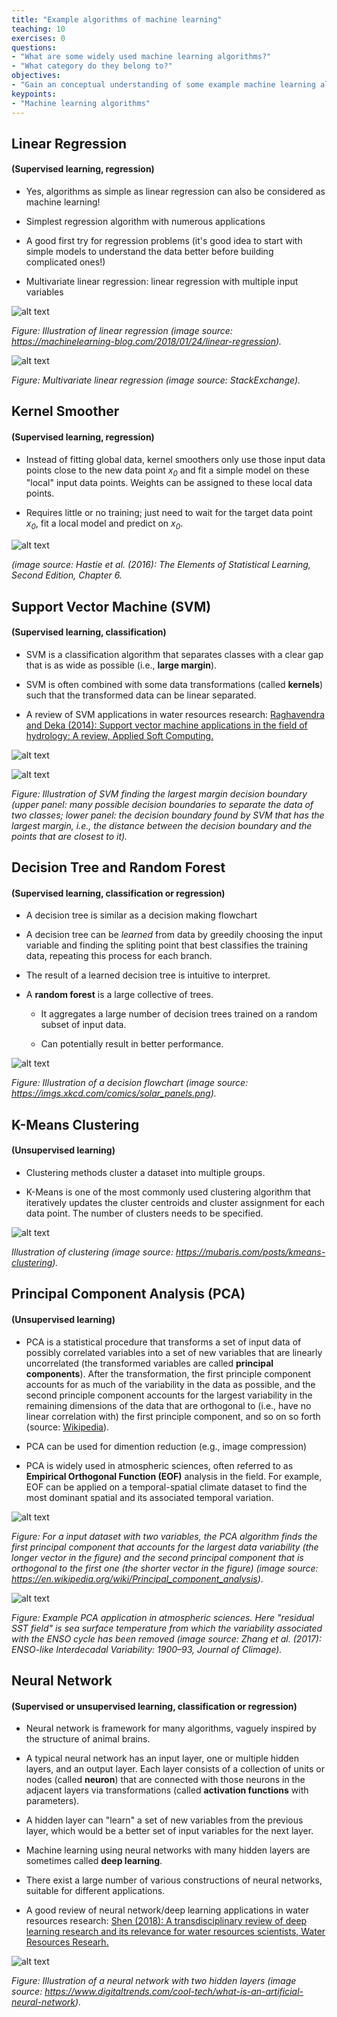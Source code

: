 ```yaml
---
title: "Example algorithms of machine learning"
teaching: 10
exercises: 0
questions:
- "What are some widely used machine learning algorithms?"
- "What category do they belong to?"
objectives:
- "Gain an conceptual understanding of some example machine learning algorithms"
keypoints:
- "Machine learning algorithms"
---
```


## Linear Regression

#### (Supervised learning, regression)

- Yes, algorithms as simple as linear regression can also be considered as machine learning!

- Simplest regression algorithm with numerous applications

- A good first try for regression problems (it's good idea to start with simple models to understand the data better before building complicated ones!)

- Multivariate linear regression: linear regression with multiple input variables

![alt text](https://machinelearningblogcom.files.wordpress.com/2018/01/bildschirmfoto-2018-01-24-um-14-32-02.png)

<i>Figure: Illustration of linear regression (image source: https://machinelearning-blog.com/2018/01/24/linear-regression).</i>


![alt text](https://i.stack.imgur.com/PeX0r.png)

<i>Figure: Multivariate linear regression (image source: StackExchange).</i>


## Kernel Smoother

#### (Supervised learning, regression)

- Instead of fitting global data, kernel smoothers only use those input data points close to the new data point <i>x<sub>0</sub></i> and fit a simple model on these "local" input data points. Weights can be assigned to these local data points.

- Requires little or no training; just need to wait for the target data point <i>x<sub>0</sub></i>, fit a local model and predict on <i>x<sub>0</sub></i>.

![alt text](../assets/img/local_smoother_ESL.png)

<i>(image source: Hastie et al. (2016): The Elements of Statistical Learning, Second Edition, Chapter 6.</i>


## Support Vector Machine (SVM)

#### (Supervised learning, classification)

- SVM is a classification algorithm that separates classes with a clear gap that is as wide as possible (i.e., **large margin**).

- SVM is often combined with some data transformations (called **kernels**) such that the transformed data can be linear separated.

- A review of SVM applications in water resources research: [Raghavendra and Deka (2014): Support vector machine applications in the field of hydrology: A review, Applied Soft Computing.](https://www.sciencedirect.com/science/article/pii/S1568494614000611#!)

![alt text](https://eight2late.files.wordpress.com/2017/01/svm-fig-2.png)

![alt text](https://eight2late.files.wordpress.com/2017/01/svm-fig-3.png)

<i>Figure: Illustration of SVM finding the largest margin decision boundary (upper panel: many possible decision boundaries to separate the data of two classes; lower panel: the decision boundary found by SVM that has the largest margin, i.e., the distance between the decision boundary and the points that are closest to it).</i>


## Decision Tree and Random Forest

#### (Supervised learning, classification or regression)

- A decision tree is similar as a decision making flowchart

- A decision tree can be *learned* from data by greedily choosing the input variable and finding the spliting point that best classifies the training data, repeating this process for each branch. 

- The result of a learned decision tree is intuitive to interpret.

- A **random forest** is a large collective of trees.

    - It aggregates a large number of decision trees trained on a random subset of input data.

    - Can potentially result in better performance.

![alt text](https://imgs.xkcd.com/comics/solar_panels.png "flowchart, xkcd: Solar Panels")

<i>Figure: Illustration of a decision flowchart (image source: https://imgs.xkcd.com/comics/solar_panels.png).</i>


## K-Means Clustering

#### (Unsupervised learning)

- Clustering methods cluster a dataset into multiple groups.

- K-Means is one of the most commonly used clustering algorithm that iteratively updates the cluster centroids and cluster assignment for each data point. The number of clusters needs to be specified.

![alt text](https://i.imgur.com/S65Sk9c.jpg)

<i> Illustration of clustering (image source: https://mubaris.com/posts/kmeans-clustering). </i>


## Principal Component Analysis (PCA)

#### (Unsupervised learning)

- PCA is a statistical procedure that transforms a set of input data of possibly correlated variables into a set of new variables that are linearly uncorrelated (the transformed variables are called **principal components**). After the transformation, the first principle component accounts for as much of the variability in the data as possible, and the second principle component accounts for the largest variability in the remaining dimensions of the data that are orthogonal to (i.e., have no linear correlation with) the first principle component, and so on so forth (source: [Wikipedia](https://en.wikipedia.org/wiki/Principal_component_analysis)).

- PCA can be used for dimention reduction (e.g., image compression)

- PCA is widely used in atmospheric sciences, often referred to as **Empirical Orthogonal Function (EOF)** analysis in the field. For example, EOF can be applied on a temporal-spatial climate dataset to find the most dominant spatial and its associated temporal variation.

![alt text](https://upload.wikimedia.org/wikipedia/commons/thumb/f/f5/GaussianScatterPCA.svg/1280px-GaussianScatterPCA.svg.png)

<i>Figure: For a input dataset with two variables, the PCA algorithm finds the first principal component that accounts for the largest data variability (the longer vector in the figure) and the second principal component that is orthogonal to the first one (the shorter vector in the figure) (image source: https://en.wikipedia.org/wiki/Principal_component_analysis)</i>.

![alt text](../assets/img/PCA_Zhang_1997.png)

<i>Figure: Example PCA application in atmospheric sciences. Here "residual SST field" is sea surface temperature from which the variability associated with the ENSO cycle has been removed (image source: Zhang et al. (2017): ENSO-like Interdecadal Variability: 1900–93, Journal of Climage).</i>


## Neural Network

#### (Supervised or unsupervised learning, classification or regression)

- Neural network is framework for many algorithms, vaguely inspired by the structure of animal brains.

- A typical neural network has an input layer, one or multiple hidden layers, and an output layer. Each layer consists of a collection of units or nodes (called **neuron**) that are connected with those neurons in the adjacent layers via transformations (called **activation functions** with parameters).

- A hidden layer can "learn" a set of new variables from the previous layer, which would be a better set of input variables for the next layer.

- Machine learning using neural networks with many hidden layers are sometimes called **deep learning**.

- There exist a large number of various constructions of neural networks, suitable for different applications.

- A good review of neural network/deep learning applications in water resources research: [Shen (2018): A transdisciplinary review of deep learning research and its relevance for water resources scientists, Water Resources Researh.](https://agupubs.onlinelibrary.wiley.com/doi/full/10.1029/2018WR022643)

![alt text](https://icdn6.digitaltrends.com/image/artificial_neural_network_1-720x720.jpg)

<i>Figure: Illustration of a neural network with two hidden layers (image source: https://www.digitaltrends.com/cool-tech/what-is-an-artificial-neural-network).</i>

